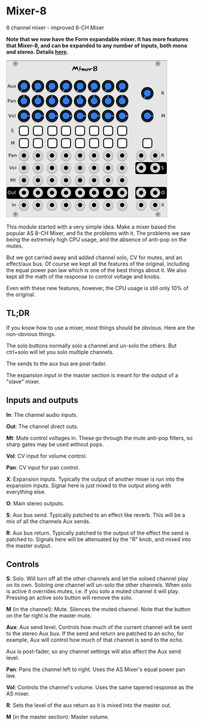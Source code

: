 # Mixer-8

8 channel mixer - improved 8-CH Mixer

**Note that we now have the Form expandable mixer. It has more features that Mixer-8, and can be expanded to any number of inputs, both mono and stereo. Details [here](./form.md).**

![Mixer-8 Panel](./mixer-8.png)

This module started with a very simple idea. Make a mixer based the popular AS 8-CH Mixer, and fix the problems with it. The problems we saw being the extremely high CPU usage, and the absence of anti-pop on the mutes.

But we got carried away and added channel solo, CV for mutes, and an effect/aux bus. Of course we kept all the features of the original, including the equal power pan law which is one of the best things about it. We also kept all the math of the response to control voltage and knobs.

Even with these new features, however, the CPU usage is still only 10% of the original.

## TL;DR

If you know how to use a mixer, most things should be obvious. Here are the non-obvious things.

The solo buttons normally solo a channel and un-solo the others. But ctrl+solo will let you solo multiple channels.

The sends to the aux bus are post-fader.

The expansion input in the master section is meant for the output of a "slave" mixer.

## Inputs and outputs

**In**: The channel audio inputs.

**Out**: The channel direct outs.

**Mt**: Mute control voltages in. These go through the mute anti-pop filters, so sharp gates may be used without pops.

**Vol**: CV input for volume control.

**Pan**: CV input for pan control.

**X**: Expansion inputs. Typically the output of another mixer is run into the expansion inputs. Signal here is just mixed to the output along with everything else.

**O**: Main stereo outputs.

**S**: Aux bus send. Typically patched to an effect like reverb. This will be a mix of all the channels Aux sends.

**R**: Aux bus return. Typically patched to the output of the effect the send is patched to. Signals here will be attenuated by the "R" knob, and mixed into the master output.

## Controls

**S**: Solo. Will turn off all the other channels and let the soloed channel play on its own. Soloing one channel will un-solo the other channels. When solo is active it overrides mutes, i.e. if you solo a muted channel it will play. Pressing an active solo button will remove the solo.

**M** (in the channel): Mute. Silences the muted channel. Note that the button on the far right is the master mute.

**Aux**: Aux send level. Controls how much of the current channel will be sent to the stereo Aux bux. If the send and return are patched to an echo, for example, Aux will control how much of that channel is send to the echo.

Aux is post-fader, so any channel settings will also affect the Aux send level.

**Pan**: Pans the channel left to right. Uses the AS Mixer's equal power pan law.

**Vol**: Controls the channel's volume. Uses the same tapered response as the AS mixer.

**R**: Sets the level of the aux return as it is mixed into the master out.

**M** (in the master section): Master volume.
